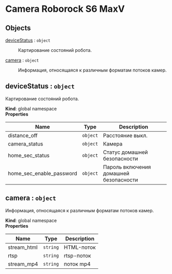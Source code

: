 # Camera Roborock S6 MaxV

## Objects

<dl>
<dt><a href="#deviceStatus">deviceStatus</a> : <code>object</code></dt>
<dd><p>Картирование состояний робота.</p>
</dd>
<dt><a href="#camera">camera</a> : <code>object</code></dt>
<dd><p>Информация, относящаяся к различным форматам потоков камер.</p>
</dd>
</dl>

<a name="deviceStatus"></a>

## deviceStatus : <code>object</code>
Картирование состояний робота.

**Kind**: global namespace  
**Properties**

| Name | Type | Description |
| --- | --- | --- |
| distance_off | <code>object</code> | Расстояние выкл. |
| camera_status | <code>object</code> | Камера |
| home_sec_status | <code>object</code> | Статус домашней безопасности |
| home_sec_enable_password | <code>object</code> | Пароль включения домашней безопасности |

<a name="camera"></a>

## camera : <code>object</code>
Информация, относящаяся к различным форматам потоков камер.

**Kind**: global namespace  
**Properties**

| Name | Type | Description |
| --- | --- | --- |
| stream_html | <code>string</code> | HTML-поток |
| rtsp | <code>string</code> | rtsp-поток |
| stream_mp4 | <code>string</code> | поток mp4 |

